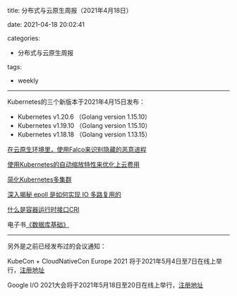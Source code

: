 title: 分布式与云原生周报（2021年4月18日）

date: 2021-04-18 20:02:41

categories:
- 分布式与云原生周报

tags:
- weekly

---

Kubernetes的三个新版本于2021年4月15日发布：
* Kubernetes v1.20.6 （Golang version 1.15.10）
* Kubernetes v1.19.10 （Golang version 1.15.10）
* Kubernetes v1.18.18 （Golang version 1.13.15）

<!--more-->

[在云原生环境里，使用Falco来识别隐藏的恶意进程](https://sysdig.com/blog/unveil-processes-falco-cloud/)


[使用Kubernetes的自动缩放特性来优化上云费用](https://cast.ai/blog/guide-to-kubernetes-autoscaling-for-cloud-cost-optimization)


[简化Kubernetes多集群](https://www.cncf.io/blog/2021/04/12/simplifying-multi-clusters-in-kubernetes/)


[深入揭秘 epoll 是如何实现 IO 多路复用的](https://zhuanlan.zhihu.com/p/361750240)


[什么是容器运行时接口CRI](https://github.com/kubernetes/community/blob/master/contributors/devel/sig-node/container-runtime-interface.md)


电子书[《数据库基础》](http://webdam.inria.fr/Alice/)

---
另外是之前已经发布过的会议通知：

KubeCon + CloudNativeCon Europe 2021 将于2021年5月4日至7日在线上举行，[注册地址](https://events.linuxfoundation.org/kubecon-cloudnativecon-europe/register)

Google I/O 2021大会将于2021年5月18日至20日在线上举行，[注册地址](https://events.google.com/io/)



